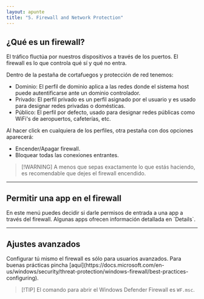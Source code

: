 ```yaml
---
layout: apunte
title: "5. Firewall and Network Protection"
---
```


<h2>¿Qué es un firewall?</h2>

El tráfico fluctúa por nuestros dispositivos a través de los puertos. El firewall es lo que controla qué sí y qué no entra.

Dentro de la pestaña de cortafuegos y protección de red tenemos:

- Dominio: El perfil de dominio aplica a las redes donde el sistema host puede autentificarse ante un dominio controlador.
- Privado: El perfil privado es un perfil asignado por el usuario y es usado para designar redes privadas o domésticas.
- Público: El perfil por defecto, usado para designar redes públicas como WiFi's de aeropuertos, cafeterías, etc.

Al hacer click en cualquiera de los perfiles, otra pestaña con dos opciones aparecerá:

- Encender/Apagar firewall.
-  Bloquear todas las conexiones entrantes.

>[!WARNING] A menos que sepas exactamente lo que estás haciendo, es recomendable que dejes el firewall encendido.

----------------
<h2>Permitir una app en el firewall</h2>
En este menú puedes decidir si darle permisos de entrada a una app a través del firewall. Algunas apps ofrecen información detallada en `Details`.

------------------
<h2>Ajustes avanzados</h2>
Configurar tú mismo el firewall es sólo para usuarios avanzados. Para buenas prácticas pincha [aquí](https://docs.microsoft.com/en-us/windows/security/threat-protection/windows-firewall/best-practices-configuring).

>[!TIP] El comando para abrir el Windows Defender Firewall es `WF.msc`.

